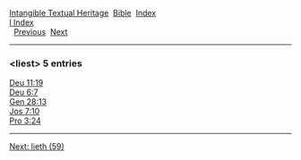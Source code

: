 [Intangible Textual Heritage](../../index)  [Bible](../index) 
[Index](index)   
[l Index](_l_)  
  [Previous](c06783)  [Next](c06785) 

------------------------------------------------------------------------

### &lt;liest&gt; 5 entries

[Deu 11:19](../kjv/deu011.htm#019)  
[Deu 6:7](../kjv/deu006.htm#007)  
[Gen 28:13](../kjv/gen028.htm#013)  
[Jos 7:10](../kjv/jos007.htm#010)  
[Pro 3:24](../kjv/pro003.htm#024)  

------------------------------------------------------------------------

[Next: lieth (59)](c06785)
